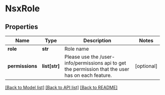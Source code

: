 # NsxRole

## Properties
Name | Type | Description | Notes
------------ | ------------- | ------------- | -------------
**role** | **str** | Role name | 
**permissions** | **list[str]** | Please use the /user-info/permissions api to get the permission that the user has on each feature. | [optional] 

[[Back to Model list]](../README.md#documentation-for-models) [[Back to API list]](../README.md#documentation-for-api-endpoints) [[Back to README]](../README.md)

